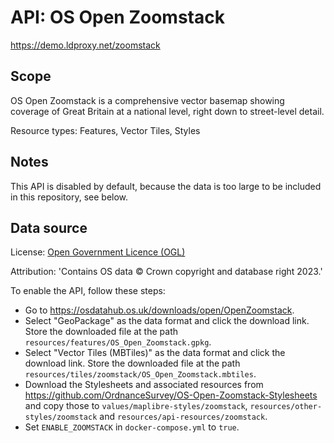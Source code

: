 # API: OS Open Zoomstack

https://demo.ldproxy.net/zoomstack

## Scope

OS Open Zoomstack is a comprehensive vector basemap showing coverage of Great Britain at a national level, right down to street-level detail.

Resource types: Features, Vector Tiles, Styles

## Notes

This API is disabled by default, because the data is too large to be included in this repository, see below.

## Data source

License: [Open Government Licence (OGL)](http://www.nationalarchives.gov.uk/doc/open-government-licence/version/3/)

Attribution: 'Contains OS data © Crown copyright and database right 2023.'

To enable the API, follow these steps:

* Go to https://osdatahub.os.uk/downloads/open/OpenZoomstack.
* Select "GeoPackage" as the data format and click the download link. Store the downloaded file at the path `resources/features/OS_Open_Zoomstack.gpkg`.
* Select "Vector Tiles (MBTiles)" as the data format and click the download link. Store the downloaded file at the path `resources/tiles/zoomstack/OS_Open_Zoomstack.mbtiles`.
* Download the Stylesheets and associated resources from https://github.com/OrdnanceSurvey/OS-Open-Zoomstack-Stylesheets and copy those to `values/maplibre-styles/zoomstack`, `resources/other-styles/zoomstack` and `resources/api-resources/zoomstack`.
* Set `ENABLE_ZOOMSTACK` in `docker-compose.yml` to `true`.
